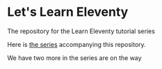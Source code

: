# Let's Learn Eleventy

The repository for the Learn Eleventy tutorial series

Here is [the series](https://dev.to/psypher1/series/18202) accompanying this repository.


We have two more in the series are on the way
